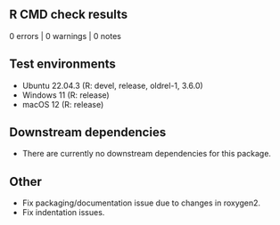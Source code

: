 ## R CMD check results

0 errors | 0 warnings | 0 notes

## Test environments

* Ubuntu 22.04.3 (R: devel, release, oldrel-1, 3.6.0)
* Windows 11 (R: release)
* macOS 12 (R: release)

## Downstream dependencies

* There are currently no downstream dependencies for this package.

## Other

* Fix packaging/documentation issue due to changes in roxygen2.
* Fix indentation issues.

